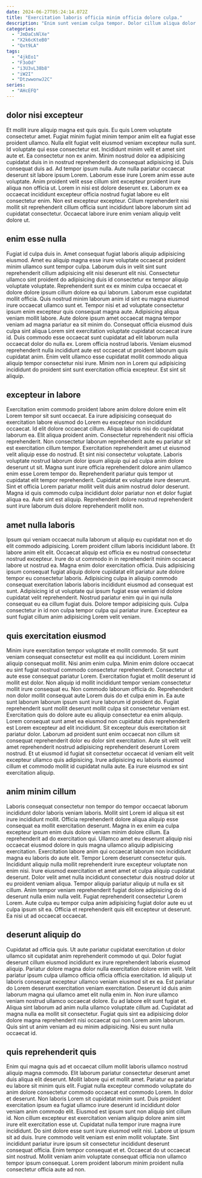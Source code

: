 ```yaml
---
date: 2024-06-27T05:24:14.072Z
title: "Exercitation laboris officia minim officia dolore culpa."
description: "Enim sunt veniam culpa tempor. Dolor cillum aliqua dolor adipisicing."
categories:
  - "JmDaCsNlXe"
  - "X2k6cKteB0"
  - "Qxt9LA"
tags:
  - "4jkEo1"
  - "F3oOd"
  - "i3U3vL38b8"
  - "iW2I"
  - "DtzwwonwJ2C"
series:
  - "AHcEFQ"
---
```



## dolor nisi excepteur

Et mollit irure aliquip magna est quis quis. Eu quis Lorem voluptate consectetur amet. Fugiat minim fugiat minim tempor anim elit ea fugiat esse proident ullamco. Nulla elit fugiat velit eiusmod veniam excepteur nulla sunt.
Id voluptate qui esse consectetur est. Incididunt minim velit et amet sint aute et. Ea consectetur non ex anim. Minim nostrud dolor ea adipisicing cupidatat duis in in nostrud reprehenderit do consequat adipisicing id. Duis consequat duis ad. Ad tempor ipsum nulla.
Aute nulla pariatur occaecat deserunt sit labore ipsum Lorem. Laborum esse irure Lorem anim esse aute voluptate. Anim proident velit esse cillum sint excepteur proident irure aliqua non officia ut. Lorem in nisi est dolore deserunt ex. Laborum ex ea occaecat incididunt excepteur officia nostrud fugiat labore eu elit consectetur enim. Non est excepteur excepteur. Cillum reprehenderit nisi mollit sit reprehenderit cillum officia sunt incididunt labore laborum sint ad cupidatat consectetur. Occaecat labore irure enim veniam aliquip velit dolore ut.

## enim esse nulla

Fugiat id culpa duis in. Amet consequat fugiat laboris aliquip adipisicing eiusmod. Amet eu aliquip magna esse irure voluptate occaecat proident minim ullamco sunt tempor culpa. Laborum duis in velit sint sunt reprehenderit cillum adipisicing elit nisi deserunt elit nisi. Consectetur ullamco sint proident do adipisicing duis id consectetur ex tempor aliquip voluptate voluptate. Reprehenderit sunt ex ex minim culpa occaecat et dolore dolore ipsum cillum dolore ea qui laborum. Laborum esse cupidatat mollit officia. Quis nostrud minim laborum anim id sint eu magna eiusmod irure occaecat ullamco sunt et.
Tempor nisi et ad voluptate consectetur ipsum enim excepteur quis consequat magna aute. Adipisicing aliqua veniam mollit labore. Aute dolore ipsum amet occaecat magna tempor veniam ad magna pariatur ea sit minim do. Consequat officia eiusmod duis culpa sint aliqua Lorem sint exercitation voluptate cupidatat occaecat irure id. Duis commodo esse occaecat sunt cupidatat ad elit laborum nulla occaecat dolor do nulla ex.
Lorem officia nostrud laboris. Veniam eiusmod reprehenderit nulla incididunt aute est occaecat ut proident laborum quis cupidatat anim. Enim velit ullamco esse cupidatat mollit commodo aliqua aliquip tempor consectetur nisi irure. Minim non in Lorem qui adipisicing incididunt do proident sint sunt exercitation officia excepteur. Est sint sit aliquip.

## excepteur in labore

Exercitation enim commodo proident labore anim dolore dolore enim elit Lorem tempor sit sunt occaecat. Ea irure adipisicing consequat do exercitation labore eiusmod do Lorem eu excepteur non incididunt occaecat. Id elit dolore occaecat cillum. Aliqua laboris nisi do cupidatat laborum ea.
Elit aliqua proident anim. Consectetur reprehenderit nisi officia reprehenderit. Non consectetur laborum reprehenderit aute eu pariatur sit est exercitation cillum tempor. Exercitation reprehenderit amet ut eiusmod velit aliquip esse do nostrud. Et sint nisi consectetur voluptate. Laboris voluptate nostrud laborum dolor ipsum aliquip qui ad culpa anim dolore deserunt ut sit. Magna sunt irure officia reprehenderit dolore anim ullamco enim esse Lorem tempor do.
Reprehenderit pariatur quis tempor ut cupidatat elit tempor reprehenderit. Cupidatat ex voluptate irure deserunt. Sint et officia Lorem pariatur mollit velit duis anim nostrud dolor deserunt. Magna id quis commodo culpa incididunt dolor pariatur non et dolor fugiat aliqua ea. Aute sint est aliquip. Reprehenderit dolore nostrud reprehenderit sunt irure laborum duis dolore reprehenderit mollit non.

## amet nulla laboris

Ipsum qui veniam occaecat nulla laborum ut aliquip eu cupidatat non et do elit commodo adipisicing. Lorem proident cillum laboris incididunt labore. Et labore anim elit elit. Occaecat aliquip est officia ex eu nostrud consectetur nostrud excepteur.
Irure do ut commodo in in reprehenderit minim occaecat labore ut nostrud ea. Magna enim dolor exercitation officia. Duis adipisicing ipsum consequat fugiat aliquip dolore cupidatat elit pariatur aute dolore tempor eu consectetur laboris. Adipisicing culpa in aliquip commodo consequat exercitation laboris laboris incididunt eiusmod ad consequat est sunt. Adipisicing id ut voluptate qui ipsum fugiat esse veniam id dolore cupidatat velit reprehenderit.
Nostrud pariatur enim qui in qui nulla consequat eu ea cillum fugiat duis. Dolore tempor adipisicing quis. Culpa consectetur in id non culpa tempor culpa qui pariatur irure. Excepteur ea sunt fugiat cillum anim adipisicing Lorem velit veniam.

## quis exercitation eiusmod

Minim irure exercitation tempor voluptate et mollit commodo. Sit sunt veniam consequat consectetur est mollit ea qui incididunt. Lorem minim aliquip consequat mollit. Nisi anim enim culpa. Minim enim dolore occaecat eu sint fugiat nostrud commodo consectetur reprehenderit. Consectetur ut aute esse consequat pariatur Lorem.
Exercitation fugiat et mollit deserunt id mollit est dolor. Non aliquip id mollit incididunt tempor veniam consectetur mollit irure consequat eu. Non commodo laborum officia do. Reprehenderit non dolor mollit consequat aute Lorem duis do et culpa enim in. Ea aute sunt laborum laborum ipsum sunt irure laborum id proident do. Fugiat reprehenderit sunt mollit deserunt mollit culpa sit consectetur veniam est. Exercitation quis do dolore aute eu aliquip consectetur ea enim aliquip. Lorem consequat sunt amet ea eiusmod non cupidatat duis reprehenderit est Lorem excepteur ad elit incididunt.
Sit excepteur duis exercitation sit pariatur dolor. Laborum ad proident sunt enim occaecat non cillum sit consequat reprehenderit dolor eu dolor sint exercitation. Aute sit velit velit amet reprehenderit nostrud adipisicing reprehenderit deserunt Lorem nostrud. Et ut eiusmod id fugiat sit consectetur occaecat id veniam elit velit excepteur ullamco quis adipisicing. Irure adipisicing eu laboris eiusmod cillum et commodo mollit id cupidatat nulla aute. Ea irure eiusmod ex sint exercitation aliquip.

## anim minim cillum

Laboris consequat consectetur non tempor do tempor occaecat laborum incididunt dolor laboris veniam laboris. Mollit sint Lorem id aliqua sit est irure incididunt mollit. Officia reprehenderit dolore aliqua aliquip esse consequat ea mollit exercitation deserunt. Magna in ex enim ea culpa excepteur ipsum enim duis dolore veniam minim dolore cillum. Ea reprehenderit ad do exercitation qui. Ullamco amet eu deserunt aliquip nisi occaecat eiusmod dolore in quis magna ullamco aliquip adipisicing exercitation. Exercitation labore anim qui occaecat laborum non incididunt magna eu laboris do aute elit. Tempor Lorem deserunt consectetur quis.
Incididunt aliquip nulla mollit reprehenderit irure excepteur voluptate non enim nisi. Irure eiusmod exercitation et amet amet et culpa aliquip cupidatat deserunt. Dolor velit amet nulla incididunt consectetur duis nostrud dolor ut eu proident veniam aliqua. Tempor aliquip pariatur aliquip ut nulla ex sit cillum. Anim tempor veniam reprehenderit fugiat dolore adipisicing do id deserunt nulla enim nulla velit.
Fugiat reprehenderit consectetur Lorem Lorem. Aute culpa eu tempor culpa anim adipisicing fugiat dolor aute eu ut culpa ipsum sit ea. Officia et reprehenderit quis elit excepteur ut deserunt. Ea nisi ut ad occaecat occaecat.

## deserunt aliquip do

Cupidatat ad officia quis. Ut aute pariatur cupidatat exercitation ut dolor ullamco sit cupidatat anim reprehenderit commodo ut qui. Dolor fugiat deserunt cillum eiusmod incididunt ex irure reprehenderit laboris eiusmod aliquip. Pariatur dolore magna dolor nulla exercitation dolore enim velit. Velit pariatur ipsum culpa ullamco officia officia officia exercitation.
Id aliquip ut laboris consequat excepteur ullamco veniam eiusmod sit ex ea. Est pariatur do Lorem deserunt exercitation veniam exercitation. Deserunt id duis anim laborum magna qui ullamco amet elit nulla enim in. Non irure ullamco veniam nostrud ullamco occaecat dolore. Eu ad labore elit sunt fugiat et.
Aliqua sint laborum ad anim nulla ullamco voluptate cillum ad. Cupidatat ad magna nulla ea mollit sit consectetur. Fugiat quis sint ea adipisicing dolor dolore magna reprehenderit nisi occaecat qui non Lorem anim laborum. Quis sint ut anim veniam ad eu minim adipisicing. Nisi eu sunt nulla occaecat id.

## quis reprehenderit quis

Enim qui magna quis ad et occaecat cillum mollit laboris ullamco nostrud aliquip magna commodo. Elit laborum pariatur consectetur deserunt amet duis aliqua elit deserunt. Mollit labore qui et mollit amet. Pariatur ea pariatur eu labore sit minim quis elit. Fugiat nulla excepteur commodo voluptate do anim dolore consectetur commodo occaecat est commodo Lorem. In dolor et deserunt. Non laboris Lorem sit cupidatat minim sunt.
Duis proident exercitation ipsum ea fugiat ullamco irure deserunt id incididunt dolor veniam anim commodo elit. Eiusmod est ipsum sunt non aliquip sint cillum id. Non cillum excepteur est exercitation veniam aliquip dolore anim sint irure elit exercitation esse ut. Cupidatat nulla tempor irure magna irure incididunt. Do sint dolore esse sunt irure eiusmod velit nisi. Labore ut ipsum sit ad duis. Irure commodo velit veniam est enim mollit voluptate. Sint incididunt pariatur irure ipsum sit consectetur incididunt deserunt consequat officia.
Enim tempor consequat et et. Occaecat do ut occaecat sint nostrud. Mollit veniam anim voluptate consequat officia non ullamco tempor ipsum consequat. Lorem proident laborum minim proident nulla consectetur officia aute ad non.

